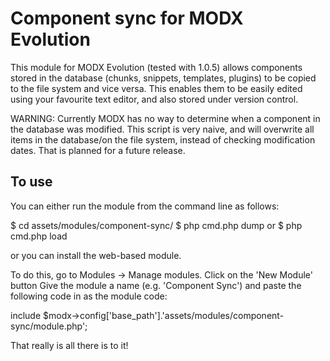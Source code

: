 # Component sync for MODX Evolution

This module for MODX Evolution (tested with 1.0.5) allows components stored in the database (chunks, snippets, templates, plugins) to be copied to the file system and vice versa. This enables them to be easily edited using your favourite text editor, and also stored under version control.

WARNING: Currently MODX has no way to determine when a component in the database was modified. This script is very naive, and will overwrite all items in the database/on the file system, instead of checking modification dates. That is planned for a future release.


## To use

You can either run the module from the command line as follows:

  $ cd assets/modules/component-sync/
  $ php cmd.php dump
or
  $ php cmd.php load
  
or you can install the web-based module. 

To do this, go to Modules -> Manage modules.
Click on the 'New Module' button
Give the module a name (e.g. 'Component Sync') and paste the following code in as the module code:

  include $modx->config['base_path'].'assets/modules/component-sync/module.php';
  
That really is all there is to it!